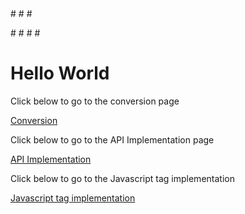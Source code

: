 
<!DOCTYPE html>
<html>
  <HEAD>
<!-- Global site tag (gtag.js) - Google Analytics -->
<script async src="https://www.googletagmanager.com/gtag/js?id=UA-149926678-1"></script>
<script>
  window.dataLayer = window.dataLayer || [];
  function gtag(){dataLayer.push(arguments);}
  gtag('js', new Date());

  gtag('config', 'UA-149926678-1');
</script>
#<!-- Google Tag Manager -->
#<script>(function(w,d,s,l,i){w[l]=w[l]||[];w[l].push({'gtm.start':
#new Date().getTime(),event:'gtm.js'});var f=d.getElementsByTagName(s)[0],
#j=d.createElement(s),dl=l!='dataLayer'?'&l='+l:'';j.async=true;j.src=
#'https://www.googletagmanager.com/gtm.js?id='+i+dl;f.parentNode.insertBefore(j,f);
#})(window,document,'script','dataLayer','GTM-PWNFLNV');</script>
#<!-- End Google Tag Manager -->
  </HEAD>
<body>
#  <!-- Google Tag Manager (noscript) -->
#<noscript><iframe src="https://www.googletagmanager.com/ns.html?id=GTM-PWNFLNV"
#height="0" width="0" style="display:none;visibility:hidden"></iframe></noscript>
#<!-- End Google Tag Manager (noscript) -->
#<h1>Hello World</h1>
<p>Click below to go to the conversion page</p>
       <a href="https://phamchaz.github.io/conversion.html">Conversion</a>
 
<p>Click below to go to the API Implementation page</p>
       <a href="https://phamchaz.github.io/techtest.html">API Implementation</a>
  
<p>Click below to go to the Javascript tag implementation</p>
       <a href="https://phamchaz.github.io/techtest2.html">Javascript tag implementation</a>
  
  </body>
</html>
